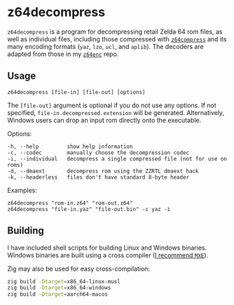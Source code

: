 # z64decompress

`z64decompress` is a program for decompressing retail Zelda 64 rom files, as well as individual files, including those compressed with [`z64compress`](https://github.com/z64me/z64compress) and its many encoding formats (`yaz`, `lzo`, `ucl`, and `aplib`). The decoders are adapted from those in my [`z64enc`](https://github.com/z64me/z64enc) repo.

## Usage
`z64decompress [file-in] [file-out] [options]`

The `[file-out]` argument is optional if you do not use any options.
If not specified, `file-in.decompressed.extension` will be generated.
Alternatively, Windows users can drop an input rom directly
onto the executable.

Options:
```
-h, --help         show help information
-c, --codec        manually choose the decompression codec
-i, --individual   decompress a single compressed file (not for use on roms)
-d, --dmaext       decompress rom using the ZZRTL dmaext hack
-k, --headerless   files don't have standard 8-byte header
```

Examples:
```
z64decompress "rom-in.z64" "rom-out.z64"
z64decompress "file-in.yaz" "file-out.bin" -c yaz -i
```



## Building
I have included shell scripts for building Linux and Windows binaries. Windows binaries are built using a cross compiler ([I recommend `MXE`](https://mxe.cc/)).

Zig may also be used for easy cross-compilation:
```sh
zig build -Dtarget=x86_64-linux-musl
zig build -Dtarget=x86_64-windows
zig build -Dtarget=aarch64-macos
```

